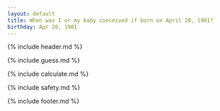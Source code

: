 ```yaml
---
layout: default
title: When was I or my baby conceived if born on April 28, 1901?
birthday: Apr 28, 1901
---
```


{% include header.md %}

{% include guess.md %}

{% include calculate.md %}

{% include safety.md %}

{% include footer.md %}



